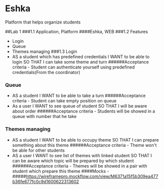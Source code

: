 # Eshka

Platform that helps organize students

##Lab 1
###1.1 Application, Platform 
####Eshka, WEB
###1.2 Features 
* Login
* Queue
* Themes managing
###1.3 Login
* AS a student which has predefined credentials I WANT to be able to login SO THAT I can take some theme and turn
######Acceptance criteria - Student can authenticate yourself using predefined credentials(From the coordinator)
### Queue
* AS a student I WANT to be able to take a turn
######Acceptance criteria - Student can take empty position on queue
* As a user I WANT to see queue of student SO THAT I will be aware about order
######Acceptance criteria - Students will be showed in a queue with number that he take
### Themes managing
* AS a student I WANT to be able to occupy theme SO THAT I can prepare something about this theme
######Acceptance criteria - Theme won't be able for other students
* AS a user I WANT to see list of themes with linked student SO THAT I can be aware which topic will be prepared by which student
######Acceptance criteria - Themes will be showed in a pair with student which prepare this theme
####Mocks - 
#####https://wireframepro.mockflow.com/view/M6371a15f5b309ea477b36fe677fc0c9d1600622313602